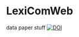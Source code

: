 # LexiComWeb
 data paper stuff
[![DOI](https://zenodo.org/badge/453140744.svg)](https://zenodo.org/badge/latestdoi/453140744)
